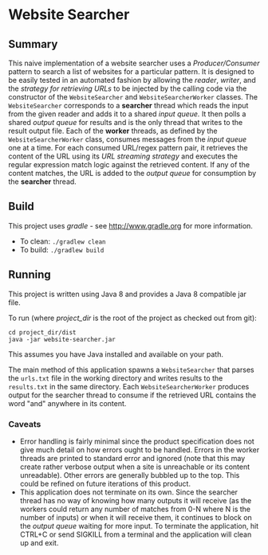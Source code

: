 # Website Searcher

## Summary
This naive implementation of a website searcher uses a *Producer/Consumer* pattern to search a list of websites
for a particular pattern. It is designed to be easily tested in an automated fashion by allowing the *reader*, *writer*,
and the *strategy for retrieving URLs* to be injected by the calling code via the constructor of the `WebsiteSearcher`
and `WebsiteSearcherWorker` classes. The `WebsiteSearcher` corresponds to a **searcher** thread which reads the input
from the given reader and adds it to a shared *input queue.* It then polls a shared *output queue* for results and is the
only thread that writes to the result output file. Each of the **worker** threads, as defined by the
`WebsiteSearcherWorker` class, consumes messages from the *input queue* one at a time. For each consumed URL/regex
pattern pair, it retrieves the content of the URL using its *URL streaming strategy* and executes the regular
expression match logic against the retrieved content. If any of the content matches, the URL is added to the *output
queue* for consumption by the **searcher** thread.

## Build
This project uses *gradle* - see <http://www.gradle.org> for more information.

* To clean: `./gradlew clean`
* To build: `./gradlew build`

## Running
This project is written using Java 8 and provides a Java 8 compatible jar file.

To run (where *project_dir* is the root of the project as checked out from git):
```
cd project_dir/dist
java -jar website-searcher.jar
```
This assumes you have Java installed and available on your path.

The main method of this application spawns a `WebsiteSearcher` that parses the
`urls.txt` file in the working directory and writes results to the `results.txt`
in the same directory. Each `WebsiteSearcherWorker` produces output for the
searcher thread to consume if the retrieved URL contains the word "and" anywhere
in its content.

### Caveats
* Error handling is fairly minimal since the product specification does not give much detail on how errors ought to
be handled. Errors in the worker threads are printed to standard error and ignored (note that this may create rather
verbose output when a site is unreachable or its content unreadable). Other errors are generally bubbled up to the top.
This could be refined on future iterations of this product.
* This application does not terminate on its own. Since the searcher thread has no way of knowing how many
outputs it will receive (as the workers could return any number of matches from 0-N where N is the number of inputs)
or when it will receive them, it continues to block on the *output queue* waiting for more input. To terminate the
application, hit CTRL+C or send SIGKILL from a terminal and the application will clean up and exit.
